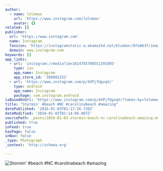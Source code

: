 ```yaml
---
author:
  - name: lolomoo
    url: 'https://www.instagram.com/lolomoo'
    avatar: {}
related: []
publisher:
  url: 'https://www.instagram.com'
  name: Instagram
  favicon: 'https://instagramstatic-a.akamaihd.net/bluebar/07a863f/images/ico/favicon.ico'
  domain: www.instagram.com
keywords: []
app_links:
  - url: 'instagram://media?id=1014785700551391893'
    type: ios
    app_name: Instagram
    app_store_id: '389801252'
  - url: 'https://www.instagram.com/p/4VPjfUgvqV/'
    type: android
    app_name: Instagram
    package: com.instagram.android
isBasedOnUrl: 'https://www.instagram.com/p/4VPjfUgvqV/?taken-by=lolomoo'
title: "Stormin' #beach #NC #carolinabeach #amazing"
datePublished: '2016-01-03T01:17:26.739Z'
dateModified: '2016-01-03T01:14:06.007Z'
sourcePath: _posts/2016-01-03-stormin-beach-nc-carolinabeach-amazing.md
published: true
inFeed: true
hasPage: false
inNav: false
_type: Photograph
_context: 'http://schema.org'

---
```

![Stormin' &num;beach &num;NC &num;carolinabeach &num;amazing](https://scontent.cdninstagram.com/hphotos-xfa1/t51.2885-15/e15/10004350_433956493442830_2003512980_n.jpg)